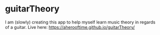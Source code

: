 # guitarTheory
I am (slowly) creating this app to help myself learn music theory in regards of a guitar.
Live here: https://aherooftime.github.io/guitarTheory/
